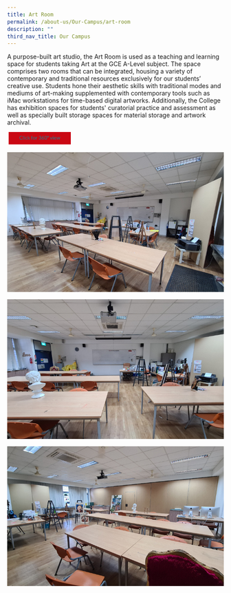 ```yaml
---
title: Art Room
permalink: /about-us/Our-Campus/art-room
description: ""
third_nav_title: Our Campus
---
```

A purpose-built art studio, the Art Room is used as a teaching and learning space for students taking Art at the GCE A-Level subject. The space comprises two rooms that can be integrated, housing a variety of contemporary and traditional resources exclusively for our students’ creative use. Students hone their aesthetic skills with traditional modes and mediums of art-making supplemented with contemporary tools such as iMac workstations for time-based digital artworks. Additionally, the College has exhibition spaces for students' curatorial practice and assessment as well as specially built storage spaces for material storage and artwork archival.

<a href="https://teliportme.com/view/1849914?utm_medium=android&utm_source=share-panorama">
<img src="/images/click%20here.png"  
     style="width:30%">
	

![](/images/art1.jpeg)
	
![](/images/art2.jpeg)
	
![](/images/art3.jpeg)
	
